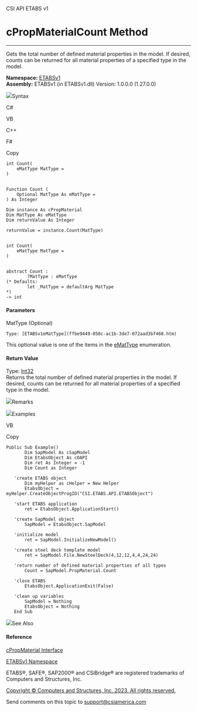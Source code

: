 ﻿

CSI API ETABS v1

# cPropMaterialCount Method  
  
---  
  
Gets the total number of defined material properties in the model. If desired,
counts can be returned for all material properties of a specified type in the
model.

**Namespace:** [ETABSv1](2780f1b8-2033-5289-2298-1cdb2a7508d9.htm)  
**Assembly:** ETABSv1 (in ETABSv1.dll) Version: 1.0.0.0 (1.27.0.0)

![](../icons/SectionExpanded.png)Syntax

C#

VB

C++

F#

Copy

    
    
    int Count(
    	eMatType MatType = 
    )
    
    
    Function Count ( 
    	Optional MatType As eMatType = 
    ) As Integer
    
    Dim instance As cPropMaterial
    Dim MatType As eMatType
    Dim returnValue As Integer
    
    returnValue = instance.Count(MatType)
    
    
    int Count(
    	eMatType MatType = 
    )
    
    
    abstract Count : 
            ?MatType : eMatType 
    (* Defaults:
            let _MatType = defaultArg MatType 
    *)
    -> int 
    

#### Parameters

MatType (Optional)

    Type: [ETABSv1eMatType](ffbe9449-058c-ac1b-3de7-072aad3bf460.htm)  
This optional value is one of the items in the
[eMatType](ffbe9449-058c-ac1b-3de7-072aad3bf460.htm) enumeration.

#### Return Value

Type: [Int32](https://docs.microsoft.com/dotnet/api/system.int32)  
Returns the total number of defined material properties in the model. If
desired, counts can be returned for all material properties of a specified
type in the model.

![](../icons/SectionExpanded.png)Remarks

![](../icons/SectionExpanded.png)Examples

VB

Copy

    
    
    Public Sub Example()
           Dim SapModel As cSapModel
           Dim EtabsObject As cOAPI
           Dim ret As Integer = -1
           Dim Count as Integer
    
       'create ETABS object
           Dim myHelper as cHelper = New Helper
           EtabsObject = myHelper.CreateObjectProgID("CSI.ETABS.API.ETABSObject")
    
       'start ETABS application
           ret = EtabsObject.ApplicationStart()
    
       'create SapModel object
           SapModel = EtabsObject.SapModel
    
       'initialize model
           ret = SapModel.InitializeNewModel()
    
       'create steel deck template model
           ret = SapModel.File.NewSteelDeck(4,12,12,4,4,24,24)
    
       'return number of defined material properties of all types
           Count = SapModel.PropMaterial.Count
    
       'close ETABS
           EtabsObject.ApplicationExit(False)
    
       'clean up variables
           SapModel = Nothing
           EtabsObject = Nothing
       End Sub

![](../icons/SectionExpanded.png)See Also

#### Reference

[cPropMaterial Interface](9c207615-6f75-9e34-741c-041d0b2ac537.htm)

[ETABSv1 Namespace](2780f1b8-2033-5289-2298-1cdb2a7508d9.htm)

ETABS®, SAFE®, SAP2000® and CSiBridge® are registered trademarks of Computers
and Structures, Inc.  

[Copyright © Computers and Structures, Inc. 2023. All rights
reserved.](http://www.csiamerica.com)

Send comments on this topic to
[support@csiamerica.com](mailto:support%40csiamerica.com?Subject=CSI%20API%20ETABS%20v1)

